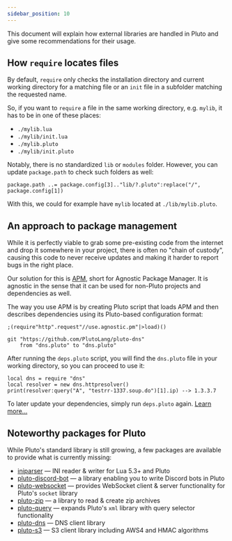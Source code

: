 ```yaml
---
sidebar_position: 10
---
```


This document will explain how external libraries are handled in Pluto and give some recommendations for their usage.

## How `require` locates files

By default, `require` only checks the installation directory and current working directory for a matching file or an `init` file in a subfolder matching the requested name.

So, if you want to `require` a file in the same working directory, e.g. `mylib`, it has to be in one of these places:
- `./mylib.lua`
- `./mylib/init.lua`
- `./mylib.pluto`
- `./mylib/init.pluto`

Notably, there is no standardized `lib` or `modules` folder. However, you can update `package.path` to check such folders as well:
```pluto norun
package.path ..= package.config[3].."lib/?.pluto":replace("/", package.config[1])
```
With this, we could for example have `mylib` located at `./lib/mylib.pluto`.

## An approach to package management

While it is perfectly viable to grab some pre-existing code from the internet and drop it somewhere in your project, there is often no "chain of custody", causing this code to never receive updates and making it harder to report bugs in the right place.

Our solution for this is [APM](https://github.com/PlutoLang/apm#readme), short for Agnostic Package Manager. It is agnostic in the sense that it can be used for non-Pluto projects and dependencies as well.

The way you use APM is by creating Pluto script that loads APM and then describes dependencies using its Pluto-based configuration format:
```pluto norun title="deps.pluto"
;(require"http".request"//use.agnostic.pm"|>load)()

git "https://github.com/PlutoLang/pluto-dns"
    from "dns.pluto" to "dns.pluto"
```
After running the `deps.pluto` script, you will find the `dns.pluto` file in your working directory, so you can proceed to use it:
```pluto norun title="index.pluto"
local dns = require "dns"
local resolver = new dns.httpresolver()
print(resolver:query("A", "testrr-1337.soup.do")[1].ip) --> 1.3.3.7
```
To later update your dependencies, simply run `deps.pluto` again. [Learn more...](https://github.com/PlutoLang/apm#readme)

## Noteworthy packages for Pluto

While Pluto's standard library is still growing, a few packages are available to provide what is currently missing:
- [iniparser](https://github.com/calamity-inc/iniparser) — INI reader & writer for Lua 5.3+ and Pluto
- [pluto-discord-bot](https://github.com/PlutoLang/pluto-discord-bot) — a library enabling you to write Discord bots in Pluto
- [pluto-websocket](https://github.com/PlutoLang/pluto-websocket) — provides WebSocket client & server functionality for Pluto's `socket` library
- [pluto-zip](https://github.com/PlutoLang/pluto-zip) — a library to read & create zip archives
- [pluto-query](https://github.com/PlutoLang/pluto-query) — expands Pluto's `xml` library with query selector functionality
- [pluto-dns](https://github.com/PlutoLang/pluto-dns) — DNS client library
- [pluto-s3](https://github.com/PlutoLang/pluto-s3) —  S3 client library including AWS4 and HMAC algorithms
